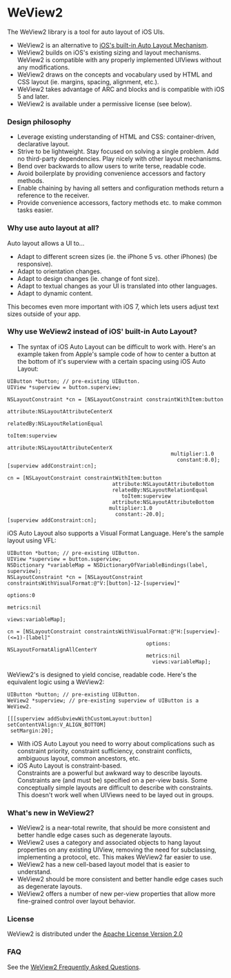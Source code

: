 
WeView2
=======

The WeView2 library is a tool for auto layout of iOS UIs. 

* WeView2 is an alternative to [iOS's built-in Auto Layout Mechanism](https://developer.apple.com/library/ios/documentation/UserExperience/Conceptual/AutolayoutPG/Articles/Introduction.html).
* WeView2 builds on iOS's existing sizing and layout mechanisms.  WeView2 is compatible with any properly implemented UIViews without any modifications.
* WeView2 draws on the concepts and vocabulary used by HTML and CSS layout (ie. margins, spacing, alignment, etc.).
* WeView2 takes advantage of ARC and blocks and is compatible with iOS 5 and later.
* WeView2 is available under a permissive license (see below).


### Design philosophy

* Leverage existing understanding of HTML and CSS: container-driven, declarative layout.
* Strive to be lightweight. Stay focused on solving a single problem. Add no third-party dependencies. Play nicely with other layout mechanisms.
* Bend over backwards to allow users to write terse, readable code. 
* Avoid boilerplate by providing convenience accessors and factory methods.
* Enable chaining by having all setters and configuration methods return a reference to the receiver.
* Provide convenience accessors, factory methods etc. to make common tasks easier. 


### Why use auto layout at all?

Auto layout allows a UI to...

* Adapt to different screen sizes (ie. the iPhone 5 vs. other iPhones) (be responsive).
* Adapt to orientation changes.
* Adapt to design changes (ie. change of font size).
* Adapt to textual changes as your UI is translated into other languages.
* Adapt to dynamic content.

This becomes even more important with iOS 7, which lets users adjust text sizes outside of your app.


### Why use WeView2 instead of iOS' built-in Auto Layout?

* The syntax of iOS Auto Layout can be difficult to work with.
Here's an example taken from Apple's sample code of how to center a button at the bottom of it's
superview with a certain spacing using iOS Auto Layout:

```
UIButton *button; // pre-existing UIButton.
UIView *superview = button.superview;

NSLayoutConstraint *cn = [NSLayoutConstraint constraintWithItem:button
                                                      attribute:NSLayoutAttributeCenterX
                                                      relatedBy:NSLayoutRelationEqual
                                                         toItem:superview
                                                      attribute:NSLayoutAttributeCenterX
                                                     multiplier:1.0
                                                       constant:0.0];
[superview addConstraint:cn];

cn = [NSLayoutConstraint constraintWithItem:button
                                  attribute:NSLayoutAttributeBottom
                                  relatedBy:NSLayoutRelationEqual
                                     toItem:superview
                                  attribute:NSLayoutAttributeBottom
                                 multiplier:1.0
                                   constant:-20.0];
[superview addConstraint:cn];
```

iOS Auto Layout also supports a Visual Format Language.  Here's the sample layout using VFL:

```
UIButton *button; // pre-existing UIButton.
UIView *superview = button.superview;
NSDictionary *variableMap = NSDictionaryOfVariableBindings(label, superview);
NSLayoutConstraint *cn = [NSLayoutConstraint constraintsWithVisualFormat:@"V:[button]-12-[superview]"
                                                                 options:0
                                                                 metrics:nil
                                                                   views:variableMap];

cn = [NSLayoutConstraint constraintsWithVisualFormat:@"H:[superview]-(<=1)-[label]"
                                             options: NSLayoutFormatAlignAllCenterY
                                             metrics:nil
                                               views:variableMap];
```

WeView2's is designed to yield concise, readable code. Here's the equivalent logic using a WeView2:

```
UIButton *button; // pre-existing UIButton.
WeView2 *superview; // pre-existing superview of UIButton is a WeView2.

[[[superview addSubviewWithCustomLayout:button]
setContentVAlign:V_ALIGN_BOTTOM]
 setMargin:20];
```

* With iOS Auto Layout you need to worry about complications such as constraint priority, constraint sufficiency, constraint conflicts, ambiguous layout, common ancestors, etc.
* iOS Auto Layout is constraint-based.  
Constraints are a powerful but awkward way to describe layouts.
Constraints are (and must be) specified on a per-view basis.
Some conceptually simple layouts are difficult to describe with constraints.
This doesn't work well when UIViews need to be layed out in groups.


### What's new in WeView2?

* WeView2 is a near-total rewrite, that should be more consistent and better handle edge cases such
  as degenerate layouts.
* WeView2 uses a category and associated objects to hang layout properties on any existing UIView,
  removing the need for subclassing, implementing a protocol, etc.  This makes WeView2 far easier to
  use.
* WeView2 has a new cell-based layout model that is easier to understand.
* WeView2 should be more consistent and better handle edge cases such as degenerate layouts.
* WeView2 offers a number of new per-view properties that allow more fine-grained control over 
   layout behavior.


### License

WeView2 is distributed under the [Apache License Version 2.0](LICENSE)

### FAQ

See the [WeView2 Frequently Asked Questions](FAQ.md).

